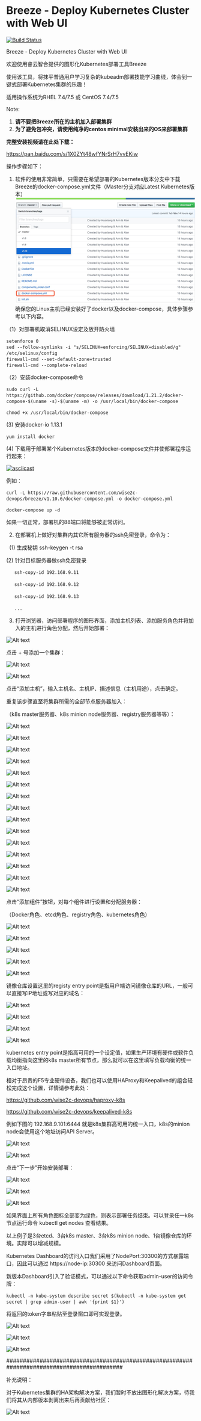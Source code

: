 # Breeze - Deploy Kubernetes Cluster with Web UI
[![Build Status](https://travis-ci.org/wise2c-devops/breeze.svg?branch=v1.10)](https://travis-ci.org/wise2c-devops/breeze)

Breeze - Deploy Kubernetes Cluster with Web UI

欢迎使用睿云智合提供的图形化Kubernetes部署工具Breeze

使用该工具，将抹平普通用户学习复杂的kubeadm部署技能学习曲线，体会到一键式部署Kubernetes集群的乐趣！

适用操作系统为RHEL 7.4/7.5 或 CentOS 7.4/7.5

Note:
1. **请不要把Breeze所在的主机加入部署集群**
2. **为了避免包冲突，请使用纯净的centos minimal安装出来的OS来部署集群**

**完整安装视频请在此处下载：**

https://pan.baidu.com/s/1X0ZYt48wfYNrSrH7vvEKiw

操作步骤如下：

1. 软件的使用非常简单，只需要在希望部署的Kubernetes版本分支中下载Breeze的docker-compose.yml文件（Master分支对应Latest Kubernetes版本）
![Alt](./manual/KubernetesDeployUI-037.png)
确保您的Linux主机已经安装好了docker以及docker-compose，具体步骤参考以下内容。

（1）对部署机取消SELINUX设定及放开防火墙

```
setenforce 0
sed --follow-symlinks -i "s/SELINUX=enforcing/SELINUX=disabled/g" /etc/selinux/config
firewall-cmd --set-default-zone=trusted
firewall-cmd --complete-reload
```

（2）安装docker-compose命令

```
sudo curl -L https://github.com/docker/compose/releases/download/1.21.2/docker-compose-$(uname -s)-$(uname -m) -o /usr/local/bin/docker-compose
```

```
chmod +x /usr/local/bin/docker-compose
```

(3) 安装docker-io 1.13.1

```
yum install docker
```

(4) 下载用于部署某个Kubernetes版本的docker-compose文件并使部署程序运行起来：

[![asciicast](https://asciinema.org/a/vFYiMG3ptzdYPkS68rcuj4AKK.png)](https://asciinema.org/a/vFYiMG3ptzdYPkS68rcuj4AKK)

例如：

```
curl -L https://raw.githubusercontent.com/wise2c-devops/breeze/v1.10.6/docker-compose.yml -o docker-compose.yml
```

```
docker-compose up -d
```

如果一切正常，部署机的88端口将能够被正常访问。

2. 在部署机上做好对集群内其它所有服务器的ssh免密登录，命令为：

   (1) 生成秘钥 ssh-keygen -t rsa
   
   (2) 针对目标服务器做ssh免密登录
   
       ssh-copy-id 192.168.9.11
       
       ssh-copy-id 192.168.9.12
       
       ssh-copy-id 192.168.9.13
       
       ...

3. 打开浏览器，访问部署程序的图形界面，添加主机列表、添加服务角色并将加入的主机进行角色分配，然后开始部署：

![Alt text](https://github.com/wise2c-devops/playbook/raw/master/manual/KubernetesDeployUI-001.png)

点击 + 号添加一个集群：

![Alt text](https://github.com/wise2c-devops/playbook/raw/master/manual/KubernetesDeployUI-002.png)

![Alt text](https://github.com/wise2c-devops/playbook/raw/master/manual/KubernetesDeployUI-003.png)

点击“添加主机”，输入主机名、主机IP、描述信息（主机用途），点击确定。

重复该步骤直至将集群所需的全部节点服务器加入：

（k8s master服务器、k8s minion node服务器、registry服务器等等）：

![Alt text](https://github.com/wise2c-devops/playbook/raw/master/manual/KubernetesDeployUI-004.png)

![Alt text](https://github.com/wise2c-devops/playbook/raw/master/manual/KubernetesDeployUI-005.png)

![Alt text](https://github.com/wise2c-devops/playbook/raw/master/manual/KubernetesDeployUI-006.png)

![Alt text](https://github.com/wise2c-devops/playbook/raw/master/manual/KubernetesDeployUI-007.png)

![Alt text](https://github.com/wise2c-devops/playbook/raw/master/manual/KubernetesDeployUI-008.png)

![Alt text](https://github.com/wise2c-devops/playbook/raw/master/manual/KubernetesDeployUI-009.png)

![Alt text](https://github.com/wise2c-devops/playbook/raw/master/manual/KubernetesDeployUI-010.png)

![Alt text](https://github.com/wise2c-devops/playbook/raw/master/manual/KubernetesDeployUI-011.png)

![Alt text](https://github.com/wise2c-devops/playbook/raw/master/manual/KubernetesDeployUI-012.png)

![Alt text](https://github.com/wise2c-devops/playbook/raw/master/manual/KubernetesDeployUI-013.png)

![Alt text](https://github.com/wise2c-devops/playbook/raw/master/manual/KubernetesDeployUI-014.png)

![Alt text](https://github.com/wise2c-devops/playbook/raw/master/manual/KubernetesDeployUI-015.png)

![Alt text](https://github.com/wise2c-devops/playbook/raw/master/manual/KubernetesDeployUI-016.png)

![Alt text](https://github.com/wise2c-devops/playbook/raw/master/manual/KubernetesDeployUI-017.png)

![Alt text](https://github.com/wise2c-devops/playbook/raw/master/manual/KubernetesDeployUI-018.png)

点击“添加组件”按钮，对每个组件进行设置和分配服务器：

（Docker角色、etcd角色、registry角色、kubernetes角色）

![Alt text](https://github.com/wise2c-devops/playbook/raw/master/manual/KubernetesDeployUI-019.png)

![Alt text](https://github.com/wise2c-devops/playbook/raw/master/manual/KubernetesDeployUI-020.png)

![Alt text](https://github.com/wise2c-devops/playbook/raw/master/manual/KubernetesDeployUI-021.png)

![Alt text](https://github.com/wise2c-devops/playbook/raw/master/manual/KubernetesDeployUI-022.png)

![Alt text](https://github.com/wise2c-devops/playbook/raw/master/manual/KubernetesDeployUI-023.png)

镜像仓库设置这里的registy entry point是指用户端访问镜像仓库的URL，一般可以直接写IP地址或写对应的域名：

![Alt text](https://github.com/wise2c-devops/playbook/raw/master/manual/KubernetesDeployUI-024.png)

![Alt text](https://github.com/wise2c-devops/playbook/raw/master/manual/KubernetesDeployUI-025.png)

![Alt text](https://github.com/wise2c-devops/playbook/raw/master/manual/KubernetesDeployUI-026.png)

![Alt text](https://github.com/wise2c-devops/playbook/raw/master/manual/KubernetesDeployUI-027.png)

kubernetes entry point是指高可用的一个设定值，如果生产环境有硬件或软件负载均衡指向这里的k8s master所有节点，那么就可以在这里填写负载均衡的统一入口地址。

相对于昂贵的F5专业硬件设备，我们也可以使用HAProxy和Keepalived的组合轻松完成这个设置，详情请参考此处：

https://github.com/wise2c-devops/haproxy-k8s

https://github.com/wise2c-devops/keepalived-k8s

例如下图的 192.168.9.101:6444 就是k8s集群高可用的统一入口，k8s的minion node会使用这个地址访问API Server。

![Alt text](https://github.com/wise2c-devops/playbook/raw/master/manual/KubernetesDeployUI-028.png)

![Alt text](https://github.com/wise2c-devops/playbook/raw/master/manual/KubernetesDeployUI-029.png)

点击“下一步”开始安装部署：

![Alt text](https://github.com/wise2c-devops/playbook/raw/master/manual/KubernetesDeployUI-030.png)

![Alt text](https://github.com/wise2c-devops/playbook/raw/master/manual/KubernetesDeployUI-031.png)

![Alt text](https://github.com/wise2c-devops/playbook/raw/master/manual/KubernetesDeployUI-032.png)

如果界面上所有角色图标全部变为绿色，则表示部署任务结束。可以登录任一k8s节点运行命令 kubectl get nodes 查看结果。

以上例子是3台etcd、3台k8s master、3台k8s minion node、1台镜像仓库的环境。实际可以增减规模。

Kubernetes Dashboard的访问入口我们采用了NodePort:30300的方式暴露端口，因此可以通过 https://node-ip:30300 来访问Dashboard页面。

新版本Dashboard引入了验证模式，可以通过以下命令获取admin-user的访问令牌：

```
kubectl -n kube-system describe secret $(kubectl -n kube-system get secret | grep admin-user | awk '{print $1}')
```

将返回的token字串粘贴至登录窗口即可实现登录。

![Alt text](https://github.com/wise2c-devops/playbook/raw/master/manual/KubernetesDeployUI-034.png)

![Alt text](https://github.com/wise2c-devops/playbook/raw/master/manual/KubernetesDeployUI-035.png)

![Alt text](https://github.com/wise2c-devops/playbook/raw/master/manual/KubernetesDeployUI-036.png)


###########################################################################################

补充说明：

对于Kubernetes集群的HA架构解决方案，我们暂时不放出图形化解决方案，待我们将其从内部版本剥离出来后再贡献给社区：

![Alt text](https://github.com/wise2c-devops/playbook/raw/master/manual/KubernetesDeployUI-033.png)
